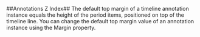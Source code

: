 ##Annotations Z Index##
The default top margin of a timeline annotation instance equals the height of the period items, positioned on top of the timeline line. You can change the default top margin value of an annotation instance using the Margin property.